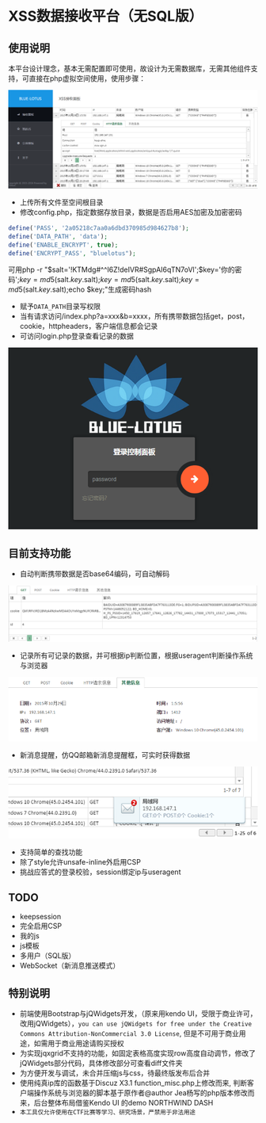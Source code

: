 # XSS数据接收平台（无SQL版）
## 使用说明
本平台设计理念，基本无需配置即可使用，故设计为无需数据库，无需其他组件支持，可直接在php虚拟空间使用，使用步骤：

![](./guide/mainpanel.png)

* 上传所有文件至空间根目录
* 修改config.php，指定数据存放目录，数据是否启用AES加密及加密密码
```php
define('PASS', '2a05218c7aa0a6dbd370985d984627b8');
define('DATA_PATH', 'data');
define('ENABLE_ENCRYPT', true);
define('ENCRYPT_PASS', "bluelotus");
```
可用php -r "$salt='!KTMdg#^^I6Z!deIVR#SgpAI6qTN7oVl';$key='你的密码';$key=md5($salt.$key.$salt);$key=md5($salt.$key.$salt);$key=md5($salt.$key.$salt);echo $key;"生成密码hash
* 赋予`DATA_PATH`目录写权限
* 当有请求访问/index.php?a=xxx&b=xxxx，所有携带数据包括get，post，cookie，httpheaders，客户端信息都会记录
* 可访问login.php登录查看记录的数据

![](./guide/login.png)

## 目前支持功能
* 自动判断携带数据是否base64编码，可自动解码

![](./guide/base64.png)

* 记录所有可记录的数据，并可根据ip判断位置，根据useragent判断操作系统与浏览器

![](./guide/info.png)

* 新消息提醒，仿QQ邮箱新消息提醒框，可实时获得数据

![](./guide/newmessage.png)


* 支持简单的查找功能
* 除了style允许unsafe-inline外启用CSP
* 挑战应答式的登录校验，session绑定ip与useragent

## TODO
* keepsession
* 完全启用CSP
* 我的js
* js模板
* 多用户（SQL版）
* WebSocket（新消息推送模式）

## 特别说明
* 前端使用Bootstrap与jQWidgets开发，（原来用kendo UI，受限于商业许可，改用jQWidgets），`you can use jQWidgets for free under the Creative Commons Attribution-NonCommercial 3.0 License`, 但是不可用于商业用途，如需用于商业用途请购买授权
* 为实现jqxgrid不支持的功能，如固定表格高度实现row高度自动调节，修改了jQWidgets部分代码，具体修改部分可查看diff文件夹
* 为方便开发与调试，未合并压缩js与css，待最终版发布后合并
* 使用纯真ip库的函数基于Discuz X3.1 function_misc.php上修改而来, 判断客户端操作系统与浏览器的脚本基于原作者@author  Jea杨写的php版本修改而来，后台整体布局借鉴Kendo UI 的demo NORTHWIND DASH
* `本工具仅允许使用在CTF比赛等学习、研究场景，严禁用于非法用途`